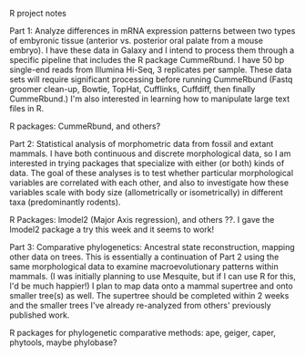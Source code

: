 R project notes

Part 1: Analyze differences in mRNA expression patterns between two types of embyronic tissue (anterior vs. posterior oral palate from a mouse embryo). I have these data in Galaxy and I intend to process them through a specific pipeline that includes the R package CummeRbund. I have 50 bp single-end reads from Illumina Hi-Seq, 3 replicates per sample. 
These data sets will require significant processing before running CummeRbund (Fastq groomer clean-up, Bowtie, TopHat, Cufflinks, Cuffdiff, then finally CummeRbund.) I'm also interested in learning how to manipulate large text files in R.

R packages:  CummeRbund, and others?

Part 2: Statistical analysis of morphometric data from fossil and extant mammals. I have both continuous and discrete morphological data, so I am interested in trying packages that specialize with either (or both) kinds of data. The goal of these analyses is to test whether particular morphological variables are correlated with each other, and also to investigate how these variables scale with body size (allometrically or isometrically) in different taxa (predominantly rodents).

R Packages: lmodel2 (Major Axis regression), and others ??. I gave the lmodel2 package a try this week and it seems to work!

Part 3: Comparative phylogenetics: Ancestral state reconstruction, mapping other data on trees. This is essentially a continuation of Part 2 using the same morphological data to examine macroevolutionary patterns within mammals. (I was initially planning to use Mesquite, but if I can use R for this, I'd be much happier!) I plan to map data onto a mammal supertree and onto smaller tree(s) as well. The supertree should be completed within 2 weeks and the smaller trees I've already re-analyzed from others' previously published work.  

R packages for phylogenetic comparative methods: ape, geiger, caper, phytools, maybe phylobase?

